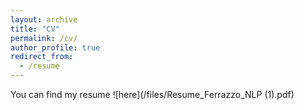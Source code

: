 ```yaml
---
layout: archive
title: "CV"
permalink: /cv/
author_profile: true
redirect_from:
  - /resume
---
```


You can find my resume ![here](/files/Resume_Ferrazzo_NLP (1).pdf)
